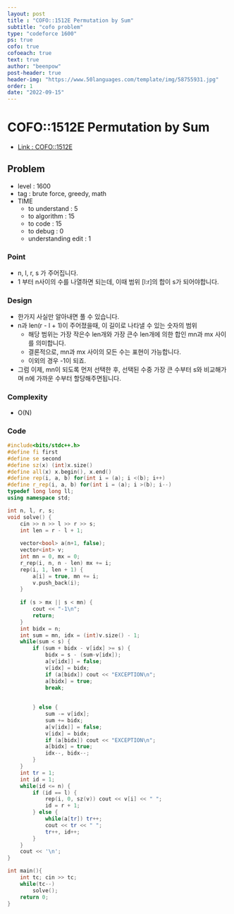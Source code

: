 ```yaml
---
layout: post
title : "COFO::1512E Permutation by Sum"
subtitle: "cofo problem"
type: "codeforce 1600"
ps: true
cofo: true
cofoeach: true
text: true
author: "beenpow"
post-header: true
header-img: "https://www.50languages.com/template/img/58755931.jpg"
order: 1
date: "2022-09-15"
---
```

# COFO::1512E Permutation by Sum
- [Link : COFO::1512E](https://codeforces.com/problemset/problem/1512/E)


## Problem 

- level : 1600
- tag : brute force, greedy, math
- TIME
  - to understand    : 5
  - to algorithm     : 15
  - to code          : 15
  - to debug         : 0
  - understanding edit : 1

### Point
- n, l, r, s 가 주어집니다.
- 1 부터 n사이의 수를 나열하면 되는데, 이때 범위 [l:r]의 합이 s가 되어야합니다.

### Design
- 한가지 사실만 알아내면 풀 수 있습니다.
- n과 len(r - l + 1)이 주어졌을때, 이 길이로 나타낼 수 있는 숫자의 범위
  - 해당 범위는 가장 작은수 len개와 가장 큰수 len개에 의한 합인 mn과 mx 사이를 의미합니다.
  - 결론적으로, mn과 mx 사이의 모든 수는 표현이 가능합니다.
  - 이외의 경우 -1이 되죠.
- 그럼 이제, mn이 되도록 먼저 선택한 후, 선택된 수중 가장 큰 수부터 s와 비교해가며 n에 가까운 수부터 할당해주면됩니다.

### Complexity
- O(N)

### Code

```cpp
#include<bits/stdc++.h>
#define fi first
#define se second
#define sz(x) (int)x.size()
#define all(x) x.begin(), x.end()
#define rep(i, a, b) for(int i = (a); i <(b); i++)
#define r_rep(i, a, b) for(int i = (a); i >(b); i--)
typedef long long ll;
using namespace std;

int n, l, r, s;
void solve() {
    cin >> n >> l >> r >> s;
    int len = r - l + 1;
    
    vector<bool> a(n+1, false);
    vector<int> v;
    int mn = 0, mx = 0;
    r_rep(i, n, n - len) mx += i;
    rep(i, 1, len + 1) {
        a[i] = true, mn += i;
        v.push_back(i);
    }
    
    if (s > mx || s < mn) {
        cout << "-1\n";
        return;
    }
    int bidx = n;
    int sum = mn, idx = (int)v.size() - 1;
    while(sum < s) {
        if (sum + bidx - v[idx] >= s) {
            bidx = s - (sum-v[idx]);
            a[v[idx]] = false;
            v[idx] = bidx;
            if (a[bidx]) cout << "EXCEPTION\n";
            a[bidx] = true;
            break;
            
            
        } else {
            sum -= v[idx];
            sum += bidx;
            a[v[idx]] = false;
            v[idx] = bidx;
            if (a[bidx]) cout << "EXCEPTION\n";
            a[bidx] = true;
            idx--, bidx--;
        }
    }
    int tr = 1;
    int id = 1;
    while(id <= n) {
        if (id == l) {
            rep(i, 0, sz(v)) cout << v[i] << " ";
            id = r + 1;
        } else {
            while(a[tr]) tr++;
            cout << tr << " ";
            tr++, id++;
        }
    }
    cout << '\n';
}

int main(){
    int tc; cin >> tc;
    while(tc--)
        solve();
    return 0;
}
```
